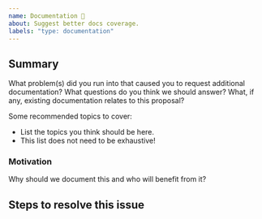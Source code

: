 ```yaml
---
name: Documentation 📝
about: Suggest better docs coverage.
labels: "type: documentation"
---
```


<!--
  To make it easier for us to help you, please include as much useful information as possible.

  Useful Links:
  - Documentation: https://design.innovaccer.com
  - Contributing: https://github.com/innovaccer/design-system/blob/master/CONTRIBUTING.md


  Before opening a new issue, please search existing issues: https://github.com/innovaccer/design-system/issues
-->

## Summary

What problem(s) did you run into that caused you to request additional documentation? What questions do you think we should answer? What, if any, existing documentation relates to this proposal?

Some recommended topics to cover:

- List the topics you think should be here.
- This list does not need to be exhaustive!

### Motivation

Why should we document this and who will benefit from it?

## Steps to resolve this issue

<!-- Your suggestion may require additional steps. Remember to add any relevant labels. Note that you'll need to fill in the link to a similar article as well as the correct section. -->

